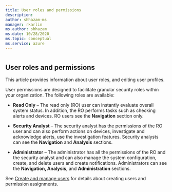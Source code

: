 ```yaml
---
title: User roles and permissions
description: 
author: shhazam-ms
manager: rkarlin
ms.author: shhazam
ms.date: 10/28/2020
ms.topic: conceptual
ms.service: azure
---
```


#

## User roles and permissions

This article provides information about user roles, and editing user profiles.

User permissions are designed to facilitate granular security roles within your organization. The following roles are available:

- **Read Only** – The read only (RO) user can instantly evaluate overall system status. In addition, the RO performs tasks such as checking alerts and devices. RO users see the **Navigation** section only.

- **Security Analyst** – The security analyst has the permissions of the RO user and can also perform actions on devices, investigate and acknowledge alerts, use the investigation features. Security analysts can see the **Navigation** and **Analysis** sections.

- **Administrator** – The administrator has all the permissions of the RO and the security analyst and can also manage the system configuration, create, and delete users and create notifications. Administrators can see the **Navigation, Analysis**, and **Administration** sections.

See [Create and manage users](how-to-create-and-manage-users.md) for details about creating users and permission assignments.
